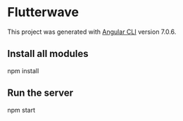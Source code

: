 # Flutterwave

This project was generated with [Angular CLI](https://github.com/angular/angular-cli) version 7.0.6.

## Install all modules
npm install

## Run the server
npm start
